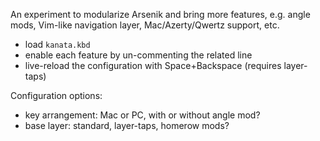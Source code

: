 An experiment to modularize Arsenik and bring more features, e.g.
angle mods, Vim-like navigation layer, Mac/Azerty/Qwertz support, etc.

- load `kanata.kbd`
- enable each feature by un-commenting the related line
- live-reload the configuration with Space+Backspace (requires layer-taps)

Configuration options:

- key arrangement: Mac or PC, with or without angle mod?
- base layer: standard, layer-taps, homerow mods?
